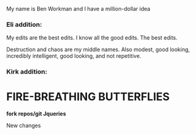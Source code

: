 My name is Ben Workman and I have a million-dollar idea

### Eli addition:
My edits are the best edits. I know all the good edits. The best edits.


Destruction and chaos are my middle names. Also modest, good looking, incredibly intelligent, good looking, and not repetitive.

### Kirk addition:
# FIRE-BREATHING BUTTERFLIES
**fork repos/git Jqueries**

New changes
